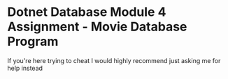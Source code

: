 # Dotnet Database Module 4 Assignment - Movie Database Program
If you're here trying to cheat I would highly recommend just asking me for help instead